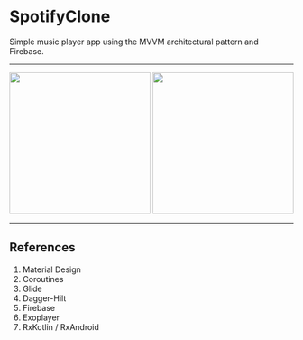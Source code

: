 # SpotifyClone

Simple music player app using the MVVM architectural pattern and Firebase.

***

<img src="https://user-images.githubusercontent.com/17928064/103026377-1c2cac00-4597-11eb-9a70-2feb29cdb041.jpg" width="250"> <img src="https://user-images.githubusercontent.com/17928064/103026387-20f16000-4597-11eb-846d-a0ba3138c151.jpg" width="250">

***

## References
1. Material Design
2. Coroutines
3. Glide
4. Dagger-Hilt
5. Firebase
6. Exoplayer
7. RxKotlin / RxAndroid
